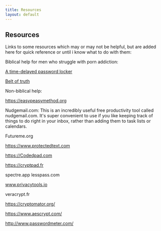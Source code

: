 ```yaml
---
title: Resources
layout: default
---
```


## Resources

Links to some resources which may or may not be helpful, but are added here for quick reference or until i know what to do with them:

Biblical help for men who struggle with porn addiction: 

[A time-delayed password locker](https://lockbox.pluckeye.net)

[Belt of truth](https://www.beltoftruth.com/pluckeye-filter/)

Non-biblical help:

https://easypeasymethod.org


Nudgemail.com: 
This is an incredibly useful free productivity tool called nudgemail.com. It's super convenient to use if you like keeping track of things to do right in your inbox, rather than adding them to task lists or calendars.

Futureme.org

https://www.protectedtext.com

https://Codedpad.com

https://cryptpad.fr

spectre.app
lesspass.com

www.privacytools.io

veracrypt.fr

https://cryptomator.org/

https://www.aescrypt.com/

http://www.passwordmeter.com/